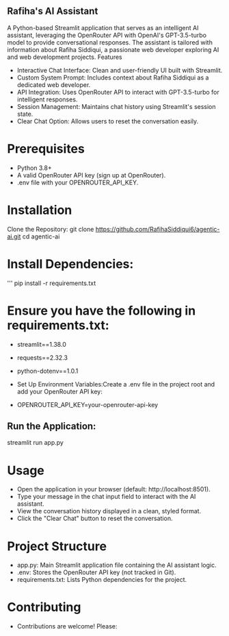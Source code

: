 ## Rafiha's AI Assistant
A Python-based Streamlit application that serves as an intelligent AI assistant, leveraging the OpenRouter API with OpenAI's GPT-3.5-turbo model to provide conversational responses. The assistant is tailored with information about Rafiha Siddiqui, a passionate web developer exploring AI and web development projects.
Features

- Interactive Chat Interface: Clean and user-friendly UI built with Streamlit.
- Custom System Prompt: Includes context about Rafiha Siddiqui as a dedicated web developer.
- API Integration: Uses OpenRouter API to interact with GPT-3.5-turbo for intelligent responses.
- Session Management: Maintains chat history using Streamlit's session state.
- Clear Chat Option: Allows users to reset the conversation easily.

# Prerequisites

- Python 3.8+
- A valid OpenRouter API key (sign up at OpenRouter).
- .env file with your OPENROUTER_API_KEY.

# Installation

Clone the Repository:
git clone https://github.com/RafihaSiddiqui6/agentic-ai.git
cd agentic-ai


# Install Dependencies:
''' pip install -r requirements.txt

# Ensure you have the following in requirements.txt:
- streamlit==1.38.0
- requests==2.32.3
- python-dotenv==1.0.1


- Set Up Environment Variables:Create a .env file in the project root and add your OpenRouter API key:
- OPENROUTER_API_KEY=your-openrouter-api-key


## Run the Application:
streamlit run app.py



# Usage

- Open the application in your browser (default: http://localhost:8501).
- Type your message in the chat input field to interact with the AI assistant.
- View the conversation history displayed in a clean, styled format.
- Click the "Clear Chat" button to reset the conversation.

# Project Structure

- app.py: Main Streamlit application file containing the AI assistant logic.
- .env: Stores the OpenRouter API key (not tracked in Git).
- requirements.txt: Lists Python dependencies for the project.

# Contributing
- Contributions are welcome! Please:
